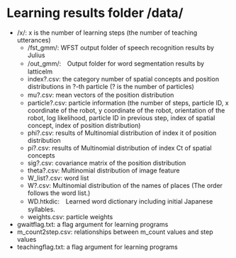 # Learning results folder /data/  

- /x/: x is the number of learning steps (the number of teaching utterances)  
  - /fst_gmm/: WFST output folder of speech recognition results by Julius  
  - /out_gmm/:　Output folder for word segmentation results by latticelm  
  - index?.csv: the category number of spatial concepts and position distributions in ?-th particle (? is the number of particles)
  - mu?.csv: mean vectors of the position distribution 　
  - particle?.csv: particle information (the number of steps, particle ID, x coordinate of the robot, y coordinate of the robot, orientation of the robot, log likelihood, particle ID in previous step, index of spatial concept, index of position distribution)
  - phi?.csv: results of Multinomial distribution of index it of position distribution
  - pi?.csv: results of Multinomial distribution of index Ct of spatial concepts
  - sig?.csv: covariance matrix of the position distribution 
  - theta?.csv: Multinomial distribution of image feature
  - W_list?.csv: word list
  - W?.csv: Multinomial distribution of the names of places (The order follows the word list.)
  - WD.htkdic:　Learned word dictionary including initial Japanese syllables.
  - weights.csv: particle weights
- gwaitflag.txt: a flag argument for learning programs
- m_count2step.csv: relationships between m_count values and step values
- teachingflag.txt: a flag argument for learning programs
